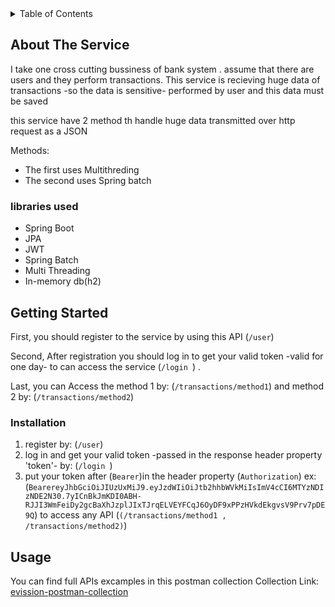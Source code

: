 
<!-- TABLE OF CONTENTS -->
<details>
  <summary>Table of Contents</summary>
  <ol>
    <li>
      <a href="#about-the-service">About The Service</a>
      <ul>
        <li><a href="#libraries-used">libraries used</a></li>
      </ul>
    </li>
    <li>
      <a href="#getting-started">Getting Started</a>
      <ul>
        <li><a href="#installation">Installation</a></li>
      </ul>
    </li>
    <li><a href="#usage">Usage</a></li>
  </ol>
</details>



## About The Service

I take one cross cutting bussiness of bank system .
assume that there are users and they perform transactions. This service is recieving huge data of transactions -so the data is sensitive- performed by user and this data must be saved

this service have 2 method th handle huge data transmitted over http request as a JSON

Methods:
* The first uses Multithreding 
* The second uses Spring batch



### libraries used

* Spring Boot
* JPA
* JWT
* Spring Batch
* Multi Threading
* In-memory db(h2)



<!-- GETTING STARTED -->
## Getting Started

First, you should register to the service by using this API (`/user`)

Second, After registration you should log in to get your valid token -valid for one day- to can access the service (`/login `) .

Last, you can Access the method 1 by: (`/transactions/method1`)  and method 2 by: (`/transactions/method2`)
  
  
  
### Installation

1. register by: (`/user`)
2. log in and get your valid token -passed in the response header property 'token'- by: (`/login `)
3. put your token after (`Bearer`)in the header property (`Authorization`) ex: (`BearereyJhbGciOiJIUzUxMiJ9.eyJzdWIiOiJtb2hhbWVkMiIsImV4cCI6MTYzNDIzNDE2N30.7yICnBkJmKDI0ABH-RJJI3WmFeiDy2gcBaXhJzplJIxTJrqELVEYFCqJ6OyDF9xPPzHVkdEkgvsV9Prv7pDE9Q`)
   to access any API (`(/transactions/method1 , /transactions/method2)`)



## Usage

You can find full APIs excamples in this postman collection 
Collection Link: [evission-postman-collection](https://www.getpostman.com/collections/ea6395eec0ccd2950dd9)



